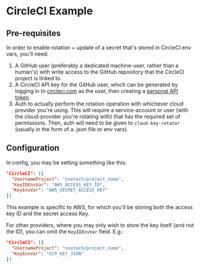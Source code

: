 # CircleCI Example

## Pre-requisites

In order to enable rotation + update of a secret that's stored in CircleCI
env vars, you'll need:

1. A GitHub user (preferably a dedicated machine-user, rather than a human's)
with write access to the GitHub repository that the CircleCI project is linked to.
2. A CircleCI API key for the GitHub user, which can be generated by logging in
to [circleci.com](circleci.com) as the user, then creating a [personal API token](https://circleci.com/account/api).
3. Auth to actually perform the rotation operation with whichever cloud provider
you're using. This will require a service-account or user (with the cloud-provider you're rotating with) that has the required set of permissions. Then, auth will
need to be given to `cloud-key-rotator` (usually in the form of a .json file or
env vars).

## Configuration

In config, you may be setting something like this:

```json
"CircleCI": [{
  "UsernameProject": "ovotech/project_name",
  "KeyIDEnvVar": "AWS_ACCESS_KEY_ID",
  "KeyEnvVar": "AWS_SECRET_ACCESS_KEY"
}]
```

This example is specific to AWS, for which you'll be storing both the access key
ID and the secret access Key.

For other providers, where you may only wish to store the key itself (and not
the ID), you can omit the `KeyIDEnvVar` field. E.g.:

```json
"CircleCI": [{
  "UsernameProject": "ovotech/project_name",
  "KeyEnvVar": "GCP_KEY_JSON"
}]
```
